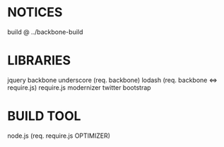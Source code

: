 NOTICES
=======
build @ ../backbone-build

LIBRARIES
=========
jquery
backbone
underscore (req. backbone)
lodash (req. backbone <=> require.js)
require.js
modernizer
twitter bootstrap

BUILD TOOL
==========
node.js (req. require.js OPTIMIZER)
